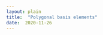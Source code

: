 ```yaml
---
layout: plain
title:  "Polygonal basis elements"
date:  2020-11-26
---
```


<div id="sketch-holder"></div>

<html>
<head>

<script src="https://cdn.jsdelivr.net/npm/p5@1.1.9/lib/p5.js"></script>
<script>

let rad = 180;
let input1, input2, greeting1, greeting2;
let tipWidth = 3, tipHeight = 8, firstRad = 9;
let myTextInputs, myInputs;
let copyToggle = 0, factorToggle = 0;

function setup() {
  createCanvas(400, 400);
  
  input1 = createInput();
  input1.position(30, 50);
  input1.size(50);
  
  input2 = createInput();
  input2.position(30, 70);
  input2.size(50);
  
  greeting1 = createElement('h3', 'd=');
  greeting1.position(8, 31);
  
  greeting2 = createElement('h3', 's=');
  greeting2.position(10, 51);
}

function draw() {
  background(255);
  
  strokeWeight(2);
  stroke(200);
  circle(height/2, width/2, 2*rad);
  
  strokeWeight(2);
  let myTextInputs = split(input1.value(), ',');
  let myInputs = int(myTextInputs);
  len = myInputs.length;
  let s = input2.value();
  if (copyToggle + factorToggle === 0) {
    for (let i = 0; i < len; i++) {
      myCol = 255*(1-(i+1)/len);
      stroke(myCol);
      polygon(height/2, width/2, rad, myInputs[i], s, myCol);
      s = s/myInputs[i];
    } 
  } else {
    let prod = 1;
    for (let i = 0; i < len; i++) {
      prod = prod*myInputs[i];
    }
    stroke(0);
    if (copyToggle + factorToggle === 2) {
      polygon(height/2, width/2, rad, prod, input2.value(), 0);
      let quot = prod/myInputs[0];
      let angle = s * TWO_PI / prod;
      for (let a = 0; a < quot; a++) {
        myCol = 105+150*(1-(a+1)/quot);
        stroke(myCol)
        push();
        translate(width/2,height/2);
        rotate(a*angle);
        polygon(0, 0, rad, myInputs[0], input2.value(), myCol);
        pop();
      }
    } else if (factorToggle === 1) {
      let quot = prod/myInputs[0];
      let angle = s * TWO_PI / prod;
      for (let a = 0; a < quot; a++) {
        myCol = 105+150*(1-(a+1)/quot);
        stroke(myCol)
        push();
        translate(width/2,height/2);
        rotate(a*angle);
        polygon(0, 0, rad, myInputs[0], input2.value(), myCol);
        pop();
      }
    } else if (copyToggle === 1) {
      polygon(height/2, width/2, rad, prod, input2.value(), 0);
    }
  }

  stroke(0);
  strokeWeight(firstRad*(5/3));
  point(width/2+rad, height/2);
  stroke(255);
  strokeWeight(firstRad);
  point(width/2+rad, height/2);
}

function polygon(x, y, radius, d, s, color) {
  let angle = s * TWO_PI / d;
  beginShape();
  for (let a = 0; a < d; a++) {
    let sx = x + cos(a*angle) * radius;
    let sy = y - sin(a*angle) * radius;
    vertex(sx, sy);
  }
  endShape(CLOSE);

  let compAngle = PI - TWO_PI / d;
  for (let a = 1; a < d; a++) {
    let sx = x + cos((a)*angle) * radius;
    let sy = y - sin((a)*angle) * radius;
    fill(color);
    push();
    translate(sx, sy);
    rotate(-(a-1/2)*angle);
    triangle(0, 0, tipWidth, tipHeight, -tipWidth, tipHeight);
    pop();
    noFill();
  }
}

function keyPressed() {
  if (keyCode == 67) {
    if (copyToggle === 0) {
      copyToggle = 1;
    } else { 
      copyToggle = 0;
    }  
  } else if (keyCode == 70) {
    if (factorToggle === 0) {
      factorToggle = 1;
    } else { 
      factorToggle = 0;
    }  
  } else if (keyCode == 84) {
      if (tipWidth === 3) {
      tipWidth = 0;
      tipHeight = 0;
      firstRad = 0;
    } else {
      tipWidth = 3;
      tipHeight = 8;
      firstRad = 6;
    }
  }
}

</script>
</head>
</html>
